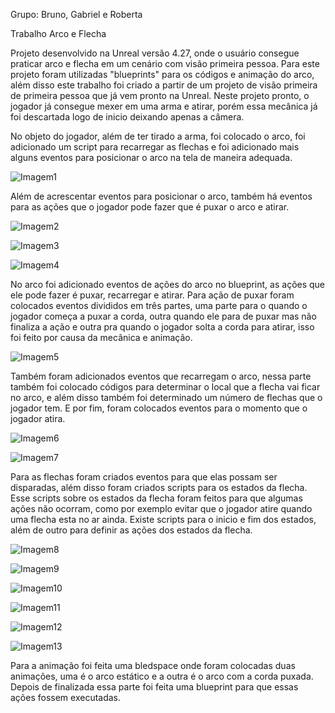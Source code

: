 Grupo: Bruno, Gabriel e Roberta

Trabalho Arco e Flecha

Projeto desenvolvido na Unreal versão 4.27, onde o usuário consegue praticar arco e flecha em um cenário com visão primeira pessoa. Para este projeto foram utilizadas "blueprints" para os códigos e animação do arco, além disso este trabalho foi criado a partir de um projeto de visão primeira de primeira pessoa que já vem pronto na Unreal. Neste projeto pronto, o jogador já consegue mexer em uma arma e atirar, porém essa mecânica já foi descartada logo de inicio deixando apenas a câmera. 

No objeto do jogador, além de ter tirado a arma, foi colocado o arco, foi adicionado um script para recarregar as flechas e foi adicionado mais alguns eventos para posicionar o arco na tela de maneira adequada.  

![Imagem1](/11.ArcoeFlecha/Imagensdoprojeto/Script_primeirapessoa.png?raw=true)

Além de acrescentar eventos para posicionar o arco, também há eventos para as ações que o jogador pode fazer que é puxar o arco e atirar.

![Imagem2](/11.ArcoeFlecha/Imagensdoprojeto/Eventos1_primeirapessoa.png?raw=true)

![Imagem3](/11.ArcoeFlecha/Imagensdoprojeto/Eventos2_primeirapessoa.png?raw=true)

![Imagem4](/11.ArcoeFlecha/Imagensdoprojeto/Eventos3_primeirapessoa.png?raw=true)

No arco foi adicionado eventos de ações do arco no blueprint, as ações que ele pode fazer é puxar, recarregar e atirar. Para ação de puxar foram colocados eventos divididos em três partes, uma parte para o quando o jogador começa a puxar a corda, outra quando ele para de puxar mas não finaliza a ação e outra pra quando o jogador solta a corda para atirar, isso foi feito por causa da mecânica e animação. 

![Imagem5](/11.ArcoeFlecha/Imagensdoprojeto/Eventos1_Arco.png?raw=true)

Também foram adicionados eventos que recarregam o arco, nessa parte também foi colocado códigos para determinar o local que a flecha vai ficar no arco, e além disso também foi determinado um número de flechas que o jogador tem. E por fim, foram colocados eventos para o momento que o jogador atira.

![Imagem6](/11.ArcoeFlecha/Imagensdoprojeto/Eventos2_Arco.png?raw=true)

![Imagem7](/11.ArcoeFlecha/Imagensdoprojeto/Eventos3_Arco.png?raw=true)

Para as flechas foram criados eventos para que elas possam ser disparadas, além disso foram criados scripts para os estados da flecha. Esse scripts sobre os estados da flecha foram feitos para que algumas ações não ocorram, como por exemplo evitar que o jogador atire quando uma flecha esta no ar ainda. Existe scripts para o inicio e fim dos estados, além de outro para definir as ações dos estados da flecha.

![Imagem8](/11.ArcoeFlecha/Imagensdoprojeto/Eventos1_Flechas.png?raw=true)

![Imagem9](/11.ArcoeFlecha/Imagensdoprojeto/Script1_Flecha.png?raw=true)

![Imagem10](/11.ArcoeFlecha/Imagensdoprojeto/Script2_Flecha.png?raw=true)

![Imagem11](/11.ArcoeFlecha/Imagensdoprojeto/Script3_Flecha.png?raw=true)

![Imagem12](/11.ArcoeFlecha/Imagensdoprojeto/Script4_Flecha.png?raw=true)

![Imagem13](/11.ArcoeFlecha/Imagensdoprojeto/Script5_Flecha.png?raw=true)

Para a animação foi feita uma bledspace onde foram colocadas duas animações, uma é o arco estático e a outra é o arco com a corda puxada. Depois de finalizada essa parte foi feita uma blueprint para que essas ações fossem executadas.
